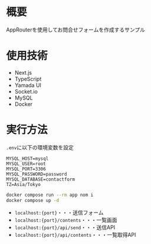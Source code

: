 # 概要

AppRouterを使用してお問合せフォームを作成するサンプル

# 使用技術

- Next.js
- TypeScript
- Yamada UI
- Socket.io
- MySQL
- Docker

# 実行方法

`.env`に以下の環境変数を設定

```env
MYSQL_HOST=mysql
MYSQL_USER=root
MYSQL_PORT=3306
MYSQL_PASSWORD=password
MYSQL_DATABASE=contactform
TZ=Asia/Tokyo
```

```sh
docker compose run --rm app nom i
docker compose up -d
```

- `localhost:{port}`・・・送信フォーム
- `localhost:{port}/contents`・・・一覧画面
- `localhost:{port}/api/send`・・・送信API
- `localhost:{port}/api/contents`・・・一覧取得API
